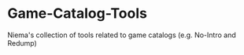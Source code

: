 # Game-Catalog-Tools
Niema's collection of tools related to game catalogs (e.g. No-Intro and Redump)
